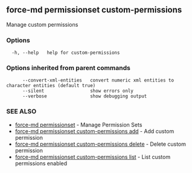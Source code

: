 ## force-md permissionset custom-permissions

Manage custom permissions

### Options

```
  -h, --help   help for custom-permissions
```

### Options inherited from parent commands

```
      --convert-xml-entities   convert numeric xml entities to character entities (default true)
      --silent                 show errors only
      --verbose                show debugging output
```

### SEE ALSO

* [force-md permissionset](force-md_permissionset.md)	 - Manage Permission Sets
* [force-md permissionset custom-permissions add](force-md_permissionset_custom-permissions_add.md)	 - Add custom permission
* [force-md permissionset custom-permissions delete](force-md_permissionset_custom-permissions_delete.md)	 - Delete custom permission
* [force-md permissionset custom-permissions list](force-md_permissionset_custom-permissions_list.md)	 - List custom permissions enabled

